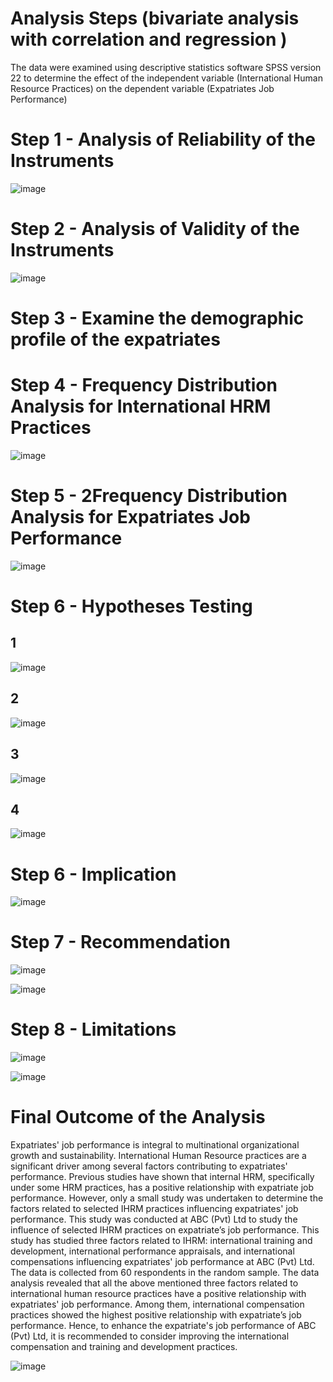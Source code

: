 # Analysis Steps (bivariate analysis with correlation and regression )

The data were examined using descriptive statistics software SPSS version 22 to determine the effect of the independent variable (International Human Resource Practices) on the dependent variable (Expatriates Job Performance)

# Step 1 - Analysis of Reliability of the Instruments

![image](https://github.com/Venura-94/SPSS-Project-Hypothesis-Testing/assets/137409412/6f804a68-f569-4a22-92e3-8fab1e60238c)

# Step 2 - Analysis of Validity of the Instruments

![image](https://github.com/Venura-94/SPSS-Project-Hypothesis-Testing/assets/137409412/96c1f5cb-d71b-4c5e-b2fb-16cc66d0391a)

# Step 3 - Examine the demographic profile of the expatriates 

# Step 4 - Frequency Distribution Analysis for International HRM Practices
![image](https://github.com/Venura-94/SPSS-Project-Hypothesis-Testing/assets/137409412/ab6ca004-d8fb-4435-92f6-487a8f794da9)

# Step 5 - 2Frequency Distribution Analysis for Expatriates Job Performance

![image](https://github.com/Venura-94/SPSS-Project-Hypothesis-Testing/assets/137409412/963f5517-0c51-4109-b7bb-e11352fafa00)

# Step 6 - Hypotheses Testing
## 1
![image](https://github.com/Venura-94/SPSS-Project-Hypothesis-Testing/assets/137409412/2277ce30-930e-46e9-8fc2-ae342b3a938f)

## 2
![image](https://github.com/Venura-94/SPSS-Project-Hypothesis-Testing/assets/137409412/775f1514-c846-45d5-b47d-8fdec2972b1a)

## 3
![image](https://github.com/Venura-94/SPSS-Project-Hypothesis-Testing/assets/137409412/84832c8e-4ae9-4913-84b0-1b674c7d913f)

## 4

![image](https://github.com/Venura-94/SPSS-Project-Hypothesis-Testing/assets/137409412/85bcdc65-af8d-404f-912e-8901a9ea2612)

# Step 6 - Implication

![image](https://github.com/Venura-94/SPSS-Project-Hypothesis-Testing/assets/137409412/f0e5f41e-7020-4d1b-ad7b-3375d09a581b)

# Step 7 - Recommendation

![image](https://github.com/Venura-94/SPSS-Project-Hypothesis-Testing/assets/137409412/fdc4e75c-6b3f-4d48-9d6b-45c2956536fa)

![image](https://github.com/Venura-94/SPSS-Project-Hypothesis-Testing/assets/137409412/4ff79304-9c6d-4507-b6f1-4a3050c02854)


# Step 8  - Limitations 
![image](https://github.com/Venura-94/SPSS-Project-Hypothesis-Testing/assets/137409412/90ff1e6e-3686-4a75-8941-492c7faaa443)

![image](https://github.com/Venura-94/SPSS-Project-Hypothesis-Testing/assets/137409412/4616c131-a536-4713-9d95-822a1d292132)


# Final Outcome of the Analysis

Expatriates' job performance is integral to multinational organizational growth and sustainability. 
International Human Resource practices are a significant driver among several factors contributing 
to expatriates' performance. Previous studies have shown that internal HRM, specifically under 
some HRM practices, has a positive relationship with expatriate job performance. However, only a 
small study was undertaken to determine the factors related to selected IHRM practices influencing 
expatriates' job performance. This study was conducted at ABC (Pvt) Ltd to study the influence of 
selected IHRM practices on expatriate’s job performance. This study has studied three factors 
related to IHRM: international training and development, international performance appraisals, and 
international compensations influencing expatriates' job performance at ABC (Pvt) Ltd. The data is 
collected from 60 respondents in the random sample. The data analysis revealed that all the above
mentioned three factors related to international human resource practices have a positive 
relationship with expatriates' job performance. Among them, international compensation practices 
showed the highest positive relationship with expatriate’s job performance. Hence, to enhance the 
expatriate's job performance of ABC (Pvt) Ltd, it is recommended to consider improving the 
international compensation and training and development practices.

![image](https://github.com/Venura-94/SPSS-Project-IHRM-Practices-Vs-Expatriates-Job-Performances/assets/137409412/c50be1fb-799e-4f7a-a662-b30da72c0e69)
